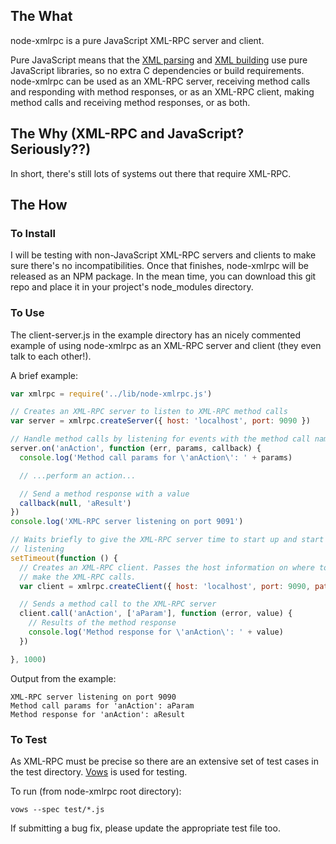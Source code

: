 ## The What

node-xmlrpc is a pure JavaScript XML-RPC server and client.

Pure JavaScript means that the [XML
parsing](https://github.com/robrighter/node-xml) and [XML
building](https://github.com/robrighter/node-xml) use pure JavaScript libraries,
so no extra C dependencies or build requirements. node-xmlrpc can be used as an
XML-RPC server, receiving method calls and responding with method responses, or
as an XML-RPC client, making method calls and receiving method responses, or as
both.

## The Why (XML-RPC and JavaScript? Seriously??)

In short, there's still lots of systems out there that require XML-RPC.

## The How

### To Install

I will be testing with non-JavaScript XML-RPC servers and clients to make sure
there's no incompatibilities. Once that finishes, node-xmlrpc will be released
as an NPM package. In the mean time, you can download this git repo and place it
in your project's node_modules directory.

### To Use

The client-server.js in the example directory has an nicely commented example of
using node-xmlrpc as an XML-RPC server and client (they even talk to each
other!).

A brief example:

```javascript
var xmlrpc = require('../lib/node-xmlrpc.js')

// Creates an XML-RPC server to listen to XML-RPC method calls
var server = xmlrpc.createServer({ host: 'localhost', port: 9090 })

// Handle method calls by listening for events with the method call name
server.on('anAction', function (err, params, callback) {
  console.log('Method call params for \'anAction\': ' + params)

  // ...perform an action...

  // Send a method response with a value
  callback(null, 'aResult')
})
console.log('XML-RPC server listening on port 9091')

// Waits briefly to give the XML-RPC server time to start up and start
// listening
setTimeout(function () {
  // Creates an XML-RPC client. Passes the host information on where to
  // make the XML-RPC calls.
  var client = xmlrpc.createClient({ host: 'localhost', port: 9090, path: '/'})

  // Sends a method call to the XML-RPC server
  client.call('anAction', ['aParam'], function (error, value) {
    // Results of the method response
    console.log('Method response for \'anAction\': ' + value)
  })

}, 1000)
```

Output from the example:

```
XML-RPC server listening on port 9090
Method call params for 'anAction': aParam
Method response for 'anAction': aResult
```

### To Test

As XML-RPC must be precise so there are an extensive set of test cases in the test directory. [Vows](http://vowsjs.org/) is used for testing.

To run (from node-xmlrpc root directory):

`vows --spec test/*.js`

If submitting a bug fix, please update the appropriate test file too.


